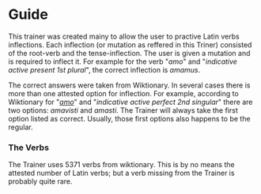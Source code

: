 # Guide 
This trainer was created mainy to allow the user to practive Latin verbs inflections. Each inflection (or mutation as reffered in this Triner) consisted of the root-verb and the tense-inflection. The user is given a mutation and is required to inflect it. For example for the verb "_amo_" and "_indicative active present 1st plural_", the correct inflection is _amamus_.

The correct answers were taken from Wiktionary. In several cases there is more than one attested option for inflection. For example, according to Wiktionary for "[_amo_](https://en.wiktionary.org/wiki/amo#Latin)" and "_indicative active perfect 2nd singular_" there are two options: _amavisti_ and _amasti_. The Trainer will always take the first option listed as correct. Usually, those first options also happens to be the regular. 

### The Verbs

The Trainer uses 5371 verbs from wiktionary. This is by no means the attested number of Latin verbs; but a verb missing from the Trainer is probably quite rare.
